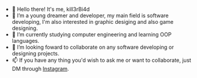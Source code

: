 - 👋 Hello there! It's me, kill3rBi4d
- 👀 I’m a young dreamer and developer, my main field is software developing, I'm also interested in graphic desiging and also game designing.
- 🌱 I’m currently studying computer engineering and learning OOP languages.
- 💞️ I’m looking foward to collaborate on any software developing or designing projects.
- 📫 If you have any thing you'd wish to ask me or want to collaborate, just DM through <a href="https://www.instagram.com/_yasvan/">Instagram</a>.

<!---
kill3rBi4d/kill3rBi4d is a ✨ special ✨ repository because its `README.md` (this file) appears on your GitHub profile.
You can click the Preview link to take a look at your changes.
--->
